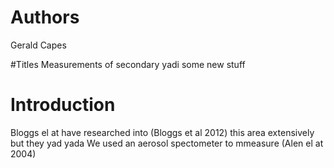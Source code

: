 # Authors 
Gerald Capes

#Titles
Measurements of secondary yadi some new stuff

# Introduction 
Bloggs el at have researched into (Bloggs et al 2012)  this area extensively but they yad yada 
We used an aerosol spectometer to mmeasure  (Alen el at 2004) 


